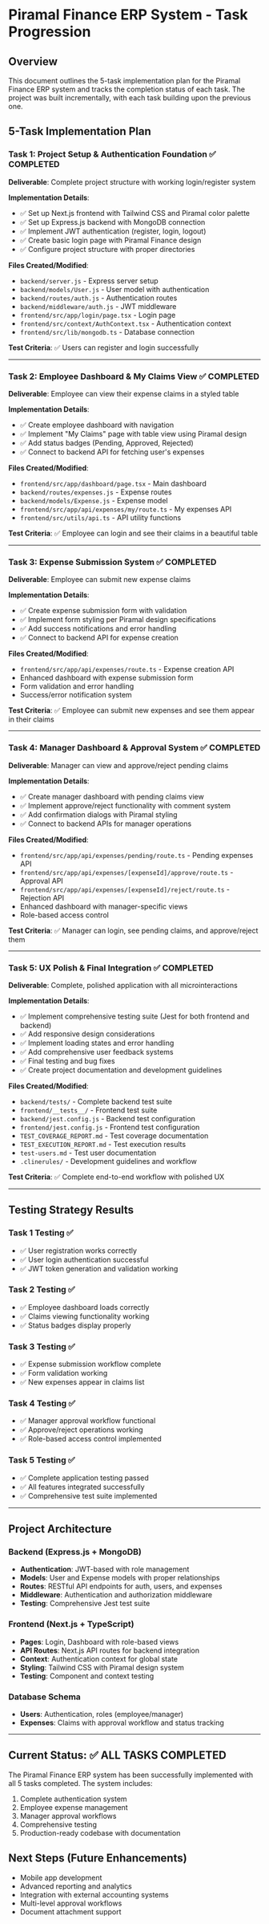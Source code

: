 # Piramal Finance ERP System - Task Progression

## Overview
This document outlines the 5-task implementation plan for the Piramal Finance ERP system and tracks the completion status of each task. The project was built incrementally, with each task building upon the previous one.

## 5-Task Implementation Plan

### Task 1: Project Setup & Authentication Foundation ✅ COMPLETED

**Deliverable**: Complete project structure with working login/register system

**Implementation Details**:
- ✅ Set up Next.js frontend with Tailwind CSS and Piramal color palette
- ✅ Set up Express.js backend with MongoDB connection
- ✅ Implement JWT authentication (register, login, logout)
- ✅ Create basic login page with Piramal Finance design
- ✅ Configure project structure with proper directories

**Files Created/Modified**:
- `backend/server.js` - Express server setup
- `backend/models/User.js` - User model with authentication
- `backend/routes/auth.js` - Authentication routes
- `backend/middleware/auth.js` - JWT middleware
- `frontend/src/app/login/page.tsx` - Login page
- `frontend/src/context/AuthContext.tsx` - Authentication context
- `frontend/src/lib/mongodb.ts` - Database connection

**Test Criteria**: ✅ Users can register and login successfully

---

### Task 2: Employee Dashboard & My Claims View ✅ COMPLETED

**Deliverable**: Employee can view their expense claims in a styled table

**Implementation Details**:
- ✅ Create employee dashboard with navigation
- ✅ Implement "My Claims" page with table view using Piramal design
- ✅ Add status badges (Pending, Approved, Rejected)
- ✅ Connect to backend API for fetching user's expenses

**Files Created/Modified**:
- `frontend/src/app/dashboard/page.tsx` - Main dashboard
- `backend/routes/expenses.js` - Expense routes
- `backend/models/Expense.js` - Expense model
- `frontend/src/app/api/expenses/my/route.ts` - My expenses API
- `frontend/src/utils/api.ts` - API utility functions

**Test Criteria**: ✅ Employee can login and see their claims in a beautiful table

---

### Task 3: Expense Submission System ✅ COMPLETED

**Deliverable**: Employee can submit new expense claims

**Implementation Details**:
- ✅ Create expense submission form with validation
- ✅ Implement form styling per Piramal design specifications
- ✅ Add success notifications and error handling
- ✅ Connect to backend API for expense creation

**Files Created/Modified**:
- `frontend/src/app/api/expenses/route.ts` - Expense creation API
- Enhanced dashboard with expense submission form
- Form validation and error handling
- Success/error notification system

**Test Criteria**: ✅ Employee can submit new expenses and see them appear in their claims

---

### Task 4: Manager Dashboard & Approval System ✅ COMPLETED

**Deliverable**: Manager can view and approve/reject pending claims

**Implementation Details**:
- ✅ Create manager dashboard with pending claims view
- ✅ Implement approve/reject functionality with comment system
- ✅ Add confirmation dialogs with Piramal styling
- ✅ Connect to backend APIs for manager operations

**Files Created/Modified**:
- `frontend/src/app/api/expenses/pending/route.ts` - Pending expenses API
- `frontend/src/app/api/expenses/[expenseId]/approve/route.ts` - Approval API
- `frontend/src/app/api/expenses/[expenseId]/reject/route.ts` - Rejection API
- Enhanced dashboard with manager-specific views
- Role-based access control

**Test Criteria**: ✅ Manager can login, see pending claims, and approve/reject them

---

### Task 5: UX Polish & Final Integration ✅ COMPLETED

**Deliverable**: Complete, polished application with all microinteractions

**Implementation Details**:
- ✅ Implement comprehensive testing suite (Jest for both frontend and backend)
- ✅ Add responsive design considerations
- ✅ Implement loading states and error handling
- ✅ Add comprehensive user feedback systems
- ✅ Final testing and bug fixes
- ✅ Create project documentation and development guidelines

**Files Created/Modified**:
- `backend/tests/` - Complete backend test suite
- `frontend/__tests__/` - Frontend test suite
- `backend/jest.config.js` - Backend test configuration
- `frontend/jest.config.js` - Frontend test configuration
- `TEST_COVERAGE_REPORT.md` - Test coverage documentation
- `TEST_EXECUTION_REPORT.md` - Test execution results
- `test-users.md` - Test user documentation
- `.clinerules/` - Development guidelines and workflow

**Test Criteria**: ✅ Complete end-to-end workflow with polished UX

---

## Testing Strategy Results

### Task 1 Testing ✅
- ✅ User registration works correctly
- ✅ User login authentication successful
- ✅ JWT token generation and validation working

### Task 2 Testing ✅
- ✅ Employee dashboard loads correctly
- ✅ Claims viewing functionality working
- ✅ Status badges display properly

### Task 3 Testing ✅
- ✅ Expense submission workflow complete
- ✅ Form validation working
- ✅ New expenses appear in claims list

### Task 4 Testing ✅
- ✅ Manager approval workflow functional
- ✅ Approve/reject operations working
- ✅ Role-based access control implemented

### Task 5 Testing ✅
- ✅ Complete application testing passed
- ✅ All features integrated successfully
- ✅ Comprehensive test suite implemented

---

## Project Architecture

### Backend (Express.js + MongoDB)
- **Authentication**: JWT-based with role management
- **Models**: User and Expense models with proper relationships
- **Routes**: RESTful API endpoints for auth, users, and expenses
- **Middleware**: Authentication and authorization middleware
- **Testing**: Comprehensive Jest test suite

### Frontend (Next.js + TypeScript)
- **Pages**: Login, Dashboard with role-based views
- **API Routes**: Next.js API routes for backend integration
- **Context**: Authentication context for global state
- **Styling**: Tailwind CSS with Piramal design system
- **Testing**: Component and context testing

### Database Schema
- **Users**: Authentication, roles (employee/manager)
- **Expenses**: Claims with approval workflow and status tracking

---

## Current Status: ✅ ALL TASKS COMPLETED

The Piramal Finance ERP system has been successfully implemented with all 5 tasks completed. The system includes:

1. Complete authentication system
2. Employee expense management
3. Manager approval workflows
4. Comprehensive testing
5. Production-ready codebase with documentation

## Next Steps (Future Enhancements)
- Mobile app development
- Advanced reporting and analytics
- Integration with external accounting systems
- Multi-level approval workflows
- Document attachment support
